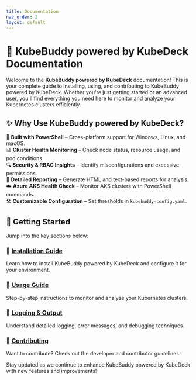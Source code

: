 ```yaml
---
title: Documentation
nav_order: 2
layout: default
---
```


# 📖 KubeBuddy powered by KubeDeck Documentation

Welcome to the **KubeBuddy powered by KubeDeck** documentation! This is your complete guide to installing, using, and contributing to KubeBuddy powered by KubeDeck. Whether you're just getting started or an advanced user, you'll find everything you need here to monitor and analyze your Kubernetes clusters efficiently.

## ✨ Why Use KubeBuddy powered by KubeDeck?

🚀 **Built with PowerShell** – Cross-platform support for Windows, Linux, and macOS.  
📊 **Cluster Health Monitoring** – Check node status, resource usage, and pod conditions.  
🔍 **Security & RBAC Insights** – Identify misconfigurations and excessive permissions.  
📜 **Detailed Reporting** – Generate HTML and text-based reports for analysis.  
☁️ **Azure AKS Health Check** – Monitor AKS clusters with PowerShell commands.  
🛠️ **Customizable Configuration** – Set thresholds in `kubebuddy-config.yaml`.

## 📌 Getting Started
Jump into the key sections below:

### 🔹 [Installation Guide](./installation)
Learn how to install KubeBuddy powered by KubeDeck and configure it for your environment.

### 🔹 [Usage Guide](./usage)
Step-by-step instructions to monitor and analyze your Kubernetes clusters.

### 🔹 [Logging & Output](./logging-output)
Understand detailed logging, error messages, and debugging techniques.

### 🔹 [Contributing](./contributing)
Want to contribute? Check out the developer and contributor guidelines.

Stay updated as we continue to enhance KubeBuddy powered by KubeDeck with new features and improvements!

